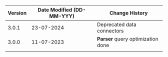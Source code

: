 | **Version** | **Date Modified (DD-MM-YYY)** | **Change History**                              |
|-------------|-------------------------------|-------------------------------------------------|
| 3.0.1       | 23-07-2024                    |Deprecated data connectors        | 
| 3.0.0       | 11-07-2023                    |**Parser** query optimization done		        |  
|             |                               |                                                 |
